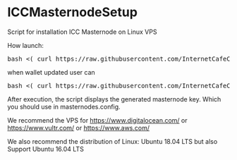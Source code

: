 # ICCMasternodeSetup

Script for installation ICC Masternode on Linux VPS

How launch:

<pre>
bash <( curl https://raw.githubusercontent.com/InternetCafeCoin/ICCMasternodeSetup/master/icc-install-v1.0.0.2.sh )
</pre> 

when wallet updated
user can 
<pre>
bash <( curl https://raw.githubusercontent.com/InternetCafeCoin/ICCMasternodeSetup/master/icc-update-v1.0.0.2.sh )
</pre> 

After execution, the script displays the generated masternode key. Which you should use in masternodes.config.

We recommend the VPS for https://www.digitalocean.com/ or https://www.vultr.com/ or https://www.aws.com/

We also recommend the distribution of Linux: Ubuntu 18.04 LTS but also Support Ubuntu 16.04 LTS
